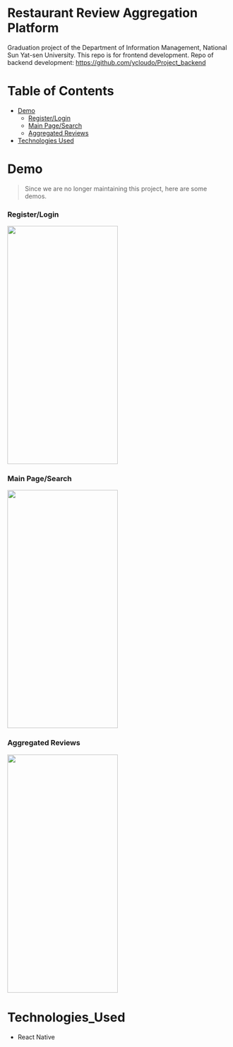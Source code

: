 # Restaurant Review Aggregation Platform
Graduation project of the Department of Information Management, National Sun Yat-sen University. This repo is for frontend development.
Repo of backend development: <https://github.com/ycloudo/Project_backend>

# Table of Contents
- [Demo](#Demo)
  - [Register/Login](#RL)
  - [Main Page/Search](#MS)
  - [Aggregated Reviews](#AR)
- [Technologies Used](#TechUsed)

# Demo <a name="Demo"/>
> Since we are no longer maintaining this project, here are some demos.

### Register/Login <a name="RL"/>
<img src='https://github.com/ycloudo/Project_frontend/blob/master/GIF/login.gif' height='540' width='250'>

### Main Page/Search <a name="MS"/>
<img src='https://github.com/ycloudo/Project_frontend/blob/master/GIF/search.gif' height='540' width='250'>

### Aggregated Reviews <a name="AR"/>
<img src='https://github.com/ycloudo/Project_frontend/blob/master/GIF/reviews.gif' height='540' width='250'>

# Technologies_Used <a name="TechUsed"/>
- React Native
